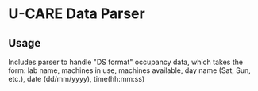 U-CARE Data Parser
==================

Usage
-----
Includes parser to handle "DS format" occupancy data, which takes the form:
lab name, machines in use, machines available, day name (Sat, Sun, etc.), date (dd/mm/yyyy), time(hh:mm:ss)